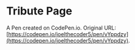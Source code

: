 # Tribute Page

A Pen created on CodePen.io. Original URL: [https://codepen.io/joelthecoder5/pen/vYppdzy](https://codepen.io/joelthecoder5/pen/vYppdzy).

